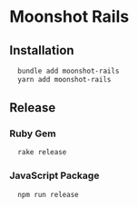 # Moonshot Rails

## Installation

```bash
  bundle add moonshot-rails
  yarn add moonshot-rails
```

## Release

### Ruby Gem

```bash
  rake release
```

### JavaScript Package

```bash
  npm run release
```
